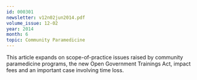 ```yaml
---
id: 000301
newsletter: v12n02jun2014.pdf
volume_issue: 12-02
year: 2014
month: 6
topic: Community Paramedicine
---
```


This article expands on scope-of-practice issues raised by community paramedicine programs, the new Open Government Trainings Act, impact fees and an important case involving time loss.